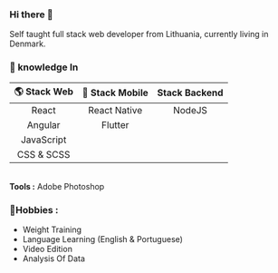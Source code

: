 ### Hi there 👋

Self taught full stack web developer from Lithuania, currently living in Denmark.</br>

### 📖 knowledge In

| 🌎 Stack Web  | 📱 Stack Mobile | Stack Backend |
|     :---:     |      :---:    |      :---:    |
| React         | React Native  |   NodeJS            |
| Angular       | Flutter       |               |
| JavaScript    |               |               |
| CSS & SCSS    |               |               |

  
</br> **Tools :** Adobe Photoshop   
### 📯**Hobbies :** 
  - Weight Training
  - Language Learning (English & Portuguese)
  - Video Edition
  - Analysis Of Data
  
  
<!--

### Major courses taken
Complete Web Development Bootcamp by Angela Yu
</br>MERN eCommerce From Scratch by Brad Traversy
</br>JavaScript (OOP, FP) The Hard Parts by Will Sentance
**gersonmlb/gersonmlb** is a ✨ _special_ ✨ repository because its `README.md` (this file) appears on your GitHub profile.

Here are some ideas to get you started:

- 🔭 I’m currently working on ...
- 🌱 I’m currently learning ...
- 👯 I’m looking to collaborate on ...
- 🤔 I’m looking for help with ...
- 💬 Ask me about ...
- 📫 How to reach me: ...
- 😄 Pronouns: ...
- ⚡ Fun fact: ...
-->
